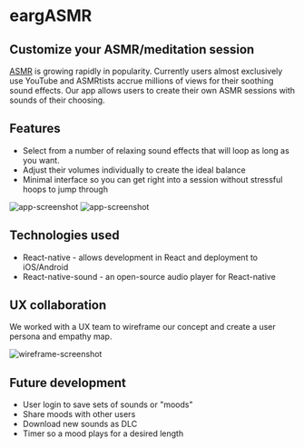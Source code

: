 # eargASMR
## Customize your ASMR/meditation session
[ASMR](https://en.wikipedia.org/wiki/Autonomous_sensory_meridian_response) is growing rapidly in popularity. Currently users almost exclusively use YouTube and ASMRtists accrue millions of views for their soothing sound effects. Our app allows users to create their own ASMR sessions with sounds of their choosing.

## Features
- Select from a number of relaxing sound effects that will loop as long as you want.
- Adjust their volumes individually to create the ideal balance
- Minimal interface so you can get right into a session without stressful hoops to jump through

![app-screenshot](https://i.imgur.com/4KByEZb.png)
![app-screenshot](https://i.imgur.com/LS8AHbA.png)

## Technologies used
- React-native - allows development in React and deployment to iOS/Android
- React-native-sound - an open-source audio player for React-native

## UX collaboration
We worked with a UX team to wireframe our concept and create a user persona and empathy map.

![wireframe-screenshot](https://i.imgur.com/GHT3fw5.png)

## Future development
- User login to save sets of sounds or "moods"
- Share moods with other users
- Download new sounds as DLC
- Timer so a mood plays for a desired length
